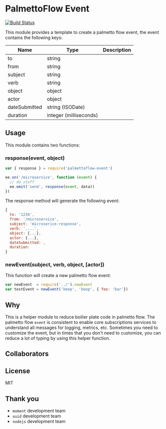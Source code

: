 # PalmettoFlow Event

[![Build Status](https://travis-ci.org/twilson63/palmettoflow-event.svg?branch=master)](https://travis-ci.org/twilson63/palmettoflow-event)

This module provides a template to create a palmetto flow event, the event contains the following keys:

Name | Type | Description
-----|-----|---------------------------
to   | string |
from | string |
subject | string | 
verb  | string |
object | object |
actor | object |
dateSubmitted | string (ISODate) |
duration | integer (milliseconds) |

## Usage

This module contains two functions:

### response(event, object)

``` js
var { response } = require('palmettoflow-event')

ee.on('/microservice', function (event) {
  // do stuff
  ee.emit('send', response(event, data))
})
```

The response method will generate the following event: 

``` js
{
  to: '1234',
  from: '/microservice',
  subject: 'microserice-response',
  verb: '....',
  object: {...},
  actor: {...},
  dateSubmitted: ,
  duration: 
}
```

### newEvent(subject, verb, object, [actor])



This function will create a new palmetto flow event:

``` js
var newEvent  = require('../').newEvent
var testEvent = newEvent('beep', 'boop', { foo: 'bar'})
```

## Why

This is a helper module to reduce boilier plate code in palmetto flow. The palmetto flow `event` is consistent to enable core subscriptions services to understand all messages for logging, metrics, etc.  Sometimes you need to customize the event, but in times that you don't need to customize, you can reduce a lot of typing by using this helper function.

## Collaborators

## License

MIT

## Thank you

* `moment` development team
* `uuid` development team
* `nodejs` development team
